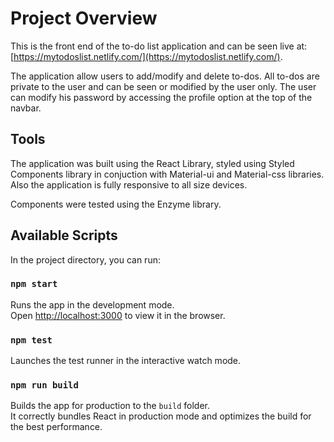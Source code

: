 # Project Overview

This is the front end of the to-do list application and can be seen live at:
[https://mytodoslist.netlify.com/](https://mytodoslist.netlify.com/).

The application allow users to add/modify and delete to-dos. All to-dos are private to the user and can be seen or modified by the user only. The user can modify his password by accessing the profile option at the top of the navbar.

## Tools

The application was built using the React Library, styled using Styled Components library in conjuction with Material-ui and Material-css libraries. Also the application is fully responsive to all size devices.

Components were tested using the Enzyme library.

## Available Scripts

In the project directory, you can run:

### `npm start`

Runs the app in the development mode.<br>
Open [http://localhost:3000](http://localhost:3000) to view it in the browser.

### `npm test`

Launches the test runner in the interactive watch mode.<br>

### `npm run build`

Builds the app for production to the `build` folder.<br>
It correctly bundles React in production mode and optimizes the build for the best performance.
